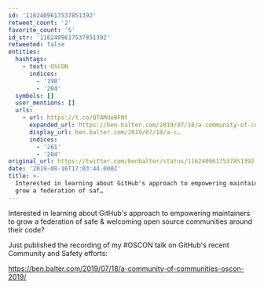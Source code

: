 ```yaml
---
id: '1162409617537851392'
retweet_count: '2'
favorite_count: '5'
id_str: '1162409617537851392'
retweeted: false
entities:
  hashtags:
    - text: OSCON
      indices:
        - '198'
        - '204'
  symbols: []
  user_mentions: []
  urls:
    - url: https://t.co/QTAMde8FNt
      expanded_url: https://ben.balter.com/2019/07/18/a-community-of-communities-oscon-2019/
      display_url: ben.balter.com/2019/07/18/a-c…
      indices:
        - '261'
        - '284'
original_url: https://twitter.com/benbalter/status/1162409617537851392
date: '2019-08-16T17:03:44.000Z'
title: >-
  Interested in learning about GitHub's approach to empowering maintainers to
  grow a federation of saf…
---
```


Interested in learning about GitHub's approach to empowering maintainers to grow a federation of safe &amp; welcoming open source communities around their code? 

Just published the recording of my #OSCON talk on GitHub's recent Community and Safety efforts: 

https://ben.balter.com/2019/07/18/a-community-of-communities-oscon-2019/